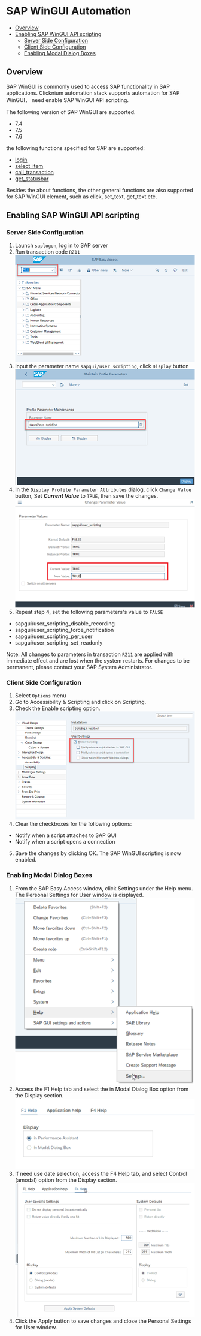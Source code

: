 # SAP WinGUI Automation<!-- {docsify-ignore-all} -->
  - [Overview](#overview)
  - [Enabling SAP WinGUI API scripting](#enabling-sap-wingui-api-scripting)
    - [Server Side Configuration](#server-side-configuration)
    - [Client Side Configuration](#client-side-configuration)
    - [Enabling Modal Dialog Boxes](#enabling-modal-dialog-boxes)

## Overview
SAP WinGUI is commonly used to access SAP functionality in SAP applications.
Clicknium automation stack supports automation for SAP WinGUI， need enable SAP WinGUI API scripting.

The following version of SAP WinGUI are supported.
- 7.4
- 7.5
- 7.6
  
the following functions specified for SAP are supported:
- [login](/doc/api/python/sap/login.md)
- [select_item](/doc/api/python/sap/select_item.md)
- [call_transaction](/doc/api/python/sap/call_transaction.md)
- [get_statusbar](/doc/api/python/sap/get_statusbar.md)  

Besides the about functions, the other general functions are also supported for SAP WinGUI element, such as click, set_text, get_text etc.

## Enabling SAP WinGUI API scripting
### Server Side Configuration
1. Launch `saplogon`, log in to SAP server
2. Run transaction code `RZ11`  
![sap](../img/sap1.png)  
3. Input the parameter name `sapgui/user_scripting`, click `Display` button  
![sap](../img/sap2.png)  
4. In the `Display Profile Parameter Attributes` dialog, click `Change Value` button, Set ***Current Value*** to `TRUE`, then save the changes.
![sap](../img/sap3.png)  
5. Repeat step 4, set the following parameters's value to `FALSE`
- sapgui/user_scripting_disable_recording
- sapgui/user_scripting_force_notification
- sapgui/user_scripting_per_user
- sapgui/user_scripting_set_readonly
  
Note: All changes to parameters in transaction `RZ11` are applied with immediate effect and are lost when the system restarts. For changes to be permanent, please contact your SAP System Administrator.

### Client Side Configuration
1. Select  `Options` menu
2. Go to Accessibility & Scripting and click on Scripting.
3. Check the Enable scripting option.  
![sap](../img/sap4.png)  
4. Clear the checkboxes for the following options:
- Notify when a script attaches to SAP GUI
- Notify when a script opens a connection
5. Save the changes by clicking OK. The SAP WinGUI scripting is now enabled.

### Enabling Modal Dialog Boxes
1. From the SAP Easy Access window, click Settings under the Help menu. The Personal Settings for User window is displayed.  
![sap](../img/sap5.png)  
2. Access the F1 Help tab and select the in Modal Dialog Box option from the Display section.  
![sap](../img/sap6.png)  
3. If need use date selection, access the F4 Help tab, and select Control (amodal) option from the Display section.  
![sap](../img/sap7.png)  
4. Click the Apply button to save changes and close the Personal Settings for User window.